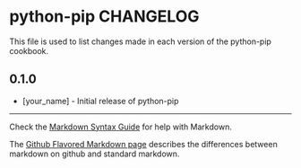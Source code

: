 python-pip CHANGELOG
====================

This file is used to list changes made in each version of the python-pip cookbook.

0.1.0
-----
- [your_name] - Initial release of python-pip

- - -
Check the [Markdown Syntax Guide](http://daringfireball.net/projects/markdown/syntax) for help with Markdown.

The [Github Flavored Markdown page](http://github.github.com/github-flavored-markdown/) describes the differences between markdown on github and standard markdown.
